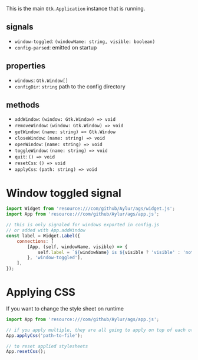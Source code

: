 This is the main `Gtk.Application` instance that is running.
## signals
* `window-toggled`: `(windowName: string, visible: boolean)`
* `config-parsed`: emitted on startup

## properties
* `windows`: `Gtk.Window[]`
* `configDir`: `string` path to the config directory

## methods
* `addWindow`: `(window: Gtk.Window) => void`
* `removeWindow`: `(window: Gtk.Window) => void`
* `getWindow`: `(name: string) => Gtk.Window`
* `closeWindow`: `(name: string) => void`
* `openWindow`: `(name: string) => void`
* `toggleWindow`: `(name: string) => void`
* `quit`: `() => void`
* `resetCss`: `() => void`
* `applyCss`: `(path: string) => void`

# Window toggled signal
```js
import Widget from 'resource:///com/github/Aylur/ags/widget.js';
import App from 'resource:///com/github/Aylur/ags/app.js';

// this is only signaled for windows exported in config.js
// or added with App.addWindow
const label = Widget.Label({
    connections: [
        [App, (self, windowName, visible) => {
            self.label = `${windowName} is ${visible ? 'visible' : 'not visible'}`;
        }, 'window-toggled'],
    ],
});
```

# Applying CSS
If you want to change the style sheet on runtime
```js
import App from 'resource:///com/github/Aylur/ags/app.js';

// if you apply multiple, they are all going to apply on top of each other
App.applyCss('path-to-file');

// to reset applied stylesheets
App.resetCss();
```

